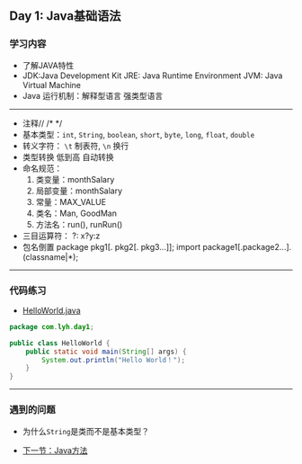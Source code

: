 ## Day 1: Java基础语法
### 学习内容
- 了解JAVA特性
- JDK:Java Development Kit JRE: Java Runtime Environment JVM: Java Virtual Machine
- Java 运行机制：解释型语言 强类型语言
---
- 注释// /* */
- 基本类型：`int`, `String`, `boolean`, `short`, `byte`, `long`, `float`, `double`
- 转义字符：
  `\t`  制表符, `\n`  换行
- 类型转换 低到高 自动转换
- 命名规范：
    1. 类变量：monthSalary
    2. 局部变量：monthSalary
    3. 常量：MAX_VALUE
    4. 类名：Man, GoodMan
    5. 方法名：run(), runRun()
- 三目运算符： ?:  x?y:z
- 包名倒置 package pkg1[. pkg2[. pkg3...]];  import package1[.package2...].(classname|*);


---
### 代码练习
- [HelloWorld.java](../../../src/main/java/com/lyh/day1/Hello.java)
```java
package com.lyh.day1;

public class HelloWorld {
    public static void main(String[] args) {
        System.out.println("Hello World！");
    }
}
```
---
### 遇到的问题
- 为什么`String`是类而不是基本类型？

- [下一节：Java方法](../day2.md)